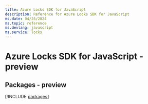 ```yaml
---
title: Azure Locks SDK for JavaScript
description: Reference for Azure Locks SDK for JavaScript
ms.date: 04/26/2024
ms.topic: reference
ms.devlang: javascript
ms.service: locks
---
```

# Azure Locks SDK for JavaScript - preview
## Packages - preview
[!INCLUDE [packages](locks-index.md)]